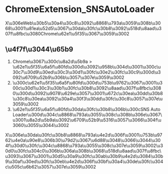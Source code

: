 # ChromeExtension_SNSAutoLoader
X\u306eWeb\u30b5\u30a4\u30c8\u3092\u8868\u793a\u3059\u308b\u3068\u3001\u81ea\u52d5\u3067\u30da\u30fc\u30b8\u3092\u518d\u8aad\u307f\u8fbc\u3080Chrome\u62e1\u5f35\u3067\u3059\u3002

## \u4f7f\u3044\u65b9
1. Chrome\u3067\u300c\u8a2d\u5b9a > \u62e1\u5f35\u6a5f\u80fd\u300d\u3092\u958b\u304d\u3001\u300c\u30c7\u30d9\u30ed\u30c3\u30d1\u30fc\u30e2\u30fc\u30c9\u300d\u3092\u6709\u52b9\u306b\u3057\u307e\u3059\u3002
2. \u300c\u62e1\u5f35\u6a5f\u80fd\u300d\u753b\u9762\u3067\u3001\u300c\u30d1\u30c3\u30b1\u30fc\u30b8\u3092\u8aad\u307f\u8fbc\u3080\u300d\u3092\u9078\u629e\u3057\u3001\u672c\u30ea\u30dd\u30b8\u30c8\u30ea\u3092\u30a4\u30f3\u30dd\u30fc\u30c8\u3057\u307e\u3059\u3002
3. \u62e1\u5f35\u6a5f\u80fd\u30da\u30fc\u30b8\u306b\u300cSNS Auto Loader\u300d\u304c\u8868\u793a\u3055\u308c\u308b\u306e\u3067\u3001\u8a2d\u5b9a\u3092\u6709\u52b9\u5316\u3057\u3066\u304f\u3060\u3055\u3044\u3002

X\u306e\u30da\u30fc\u30b8\u8868\u793a\u4e2d\u306f\u3001\u753b\u9762\u4e0a\u90e8\u306b30\u79d2\u3067\u6d88\u3048\u3066\u3044\u304f\u30d0\u30fc\u304c\u8868\u793a\u3055\u308c\u307e\u3059\u3002\u30d0\u30fc\u304c0\u306b\u306a\u308b\u3068\u518d\u8aad\u307f\u8fbc\u3093\u3067\u3001\u30d5\u30a9\u30fc\u30ab\u30b9\u4e2d\u3084\u30b9\u30af\u30ed\u30fc\u30eb\u4e2d\u306f\u30bf\u30a4\u30de\u30fc\u304c\u505c\u6b62\u3057\u307e\u3059\u3002
